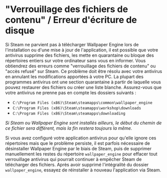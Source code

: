 # "Verrouillage des fichiers de contenu" / Erreur d'écriture de disque

Si Steam ne parvient pas à télécharger Wallpaper Engine lors de l'installation ou d'une mise à jour de l'application, il est possible que votre antivirus supprime des fichiers, les mette en quarantaine ou bloque des répertoires entiers sur votre ordinateur sans vous en informer. Vous obtiendrez des erreurs comme "verrouillage des fichiers de contenu" ou "accès refusé" sur Steam. Ce problème doit être résolu avec votre antivirus en annulant les modifications apportées à votre PC. La plupart des programmes antivirus ont une section quarantaine à partir de laquelle vous pouvez restaurer des fichiers ou créer une liste blanche. Assurez-vous que votre antivirus ne prenne pas en compte les dossiers suivants :

* `C:\Program Files (x86)\Steam\steamapps\common\wallpaper_engine`
* `C:\Program Files (x86)\Steam\steamapps\workshop\downloads`
* `C:\Program Files (x86)\Steam\steamapps\downloading`

*Si Steam ou Wallpaper Engine sont installés ailleurs, le début du chemin de ce fichier sera différent, mais la fin restera toujours la même.*

Si vous avez configuré votre application antivirus pour qu'elle ignore ces répertoires mais que le problème persiste, il est parfois nécessaire de désinstaller Wallpaper Engine par le biais de Steam, puis de supprimer manuellement les restes du répertoire `wallpaper_engine` pour effacer tout verrouillage antivirus qui pourrait continuer à empêcher Steam de télécharger des fichiers. Après avoir supprimé l'intégralité du dossier `wallpaper_engine`, essayez de réinstaller à nouveau l'application via Steam.